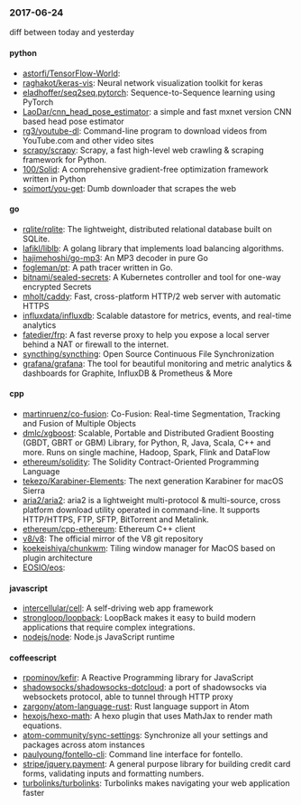 ### 2017-06-24
diff between today and yesterday

#### python
* [astorfi/TensorFlow-World](https://github.com/astorfi/TensorFlow-World): 
* [raghakot/keras-vis](https://github.com/raghakot/keras-vis): Neural network visualization toolkit for keras
* [eladhoffer/seq2seq.pytorch](https://github.com/eladhoffer/seq2seq.pytorch): Sequence-to-Sequence learning using PyTorch
* [LaoDar/cnn_head_pose_estimator](https://github.com/LaoDar/cnn_head_pose_estimator): a simple and fast mxnet version CNN based head pose estimator
* [rg3/youtube-dl](https://github.com/rg3/youtube-dl): Command-line program to download videos from YouTube.com and other video sites
* [scrapy/scrapy](https://github.com/scrapy/scrapy): Scrapy, a fast high-level web crawling & scraping framework for Python.
* [100/Solid](https://github.com/100/Solid):  A comprehensive gradient-free optimization framework written in Python
* [soimort/you-get](https://github.com/soimort/you-get):  Dumb downloader that scrapes the web

#### go
* [rqlite/rqlite](https://github.com/rqlite/rqlite): The lightweight, distributed relational database built on SQLite.
* [lafikl/liblb](https://github.com/lafikl/liblb): A golang library that implements load balancing algorithms.
* [hajimehoshi/go-mp3](https://github.com/hajimehoshi/go-mp3): An MP3 decoder in pure Go
* [fogleman/pt](https://github.com/fogleman/pt): A path tracer written in Go.
* [bitnami/sealed-secrets](https://github.com/bitnami/sealed-secrets): A Kubernetes controller and tool for one-way encrypted Secrets
* [mholt/caddy](https://github.com/mholt/caddy): Fast, cross-platform HTTP/2 web server with automatic HTTPS
* [influxdata/influxdb](https://github.com/influxdata/influxdb): Scalable datastore for metrics, events, and real-time analytics
* [fatedier/frp](https://github.com/fatedier/frp): A fast reverse proxy to help you expose a local server behind a NAT or firewall to the internet.
* [syncthing/syncthing](https://github.com/syncthing/syncthing): Open Source Continuous File Synchronization
* [grafana/grafana](https://github.com/grafana/grafana): The tool for beautiful monitoring and metric analytics & dashboards for Graphite, InfluxDB & Prometheus & More

#### cpp
* [martinruenz/co-fusion](https://github.com/martinruenz/co-fusion): Co-Fusion: Real-time Segmentation, Tracking and Fusion of Multiple Objects
* [dmlc/xgboost](https://github.com/dmlc/xgboost): Scalable, Portable and Distributed Gradient Boosting (GBDT, GBRT or GBM) Library, for Python, R, Java, Scala, C++ and more. Runs on single machine, Hadoop, Spark, Flink and DataFlow
* [ethereum/solidity](https://github.com/ethereum/solidity): The Solidity Contract-Oriented Programming Language
* [tekezo/Karabiner-Elements](https://github.com/tekezo/Karabiner-Elements): The next generation Karabiner for macOS Sierra
* [aria2/aria2](https://github.com/aria2/aria2): aria2 is a lightweight multi-protocol & multi-source, cross platform download utility operated in command-line. It supports HTTP/HTTPS, FTP, SFTP, BitTorrent and Metalink.
* [ethereum/cpp-ethereum](https://github.com/ethereum/cpp-ethereum): Ethereum C++ client
* [v8/v8](https://github.com/v8/v8): The official mirror of the V8 git repository
* [koekeishiya/chunkwm](https://github.com/koekeishiya/chunkwm): Tiling window manager for MacOS based on plugin architecture
* [EOSIO/eos](https://github.com/EOSIO/eos): 

#### javascript
* [intercellular/cell](https://github.com/intercellular/cell): A self-driving web app framework
* [strongloop/loopback](https://github.com/strongloop/loopback): LoopBack makes it easy to build modern applications that require complex integrations.
* [nodejs/node](https://github.com/nodejs/node): Node.js JavaScript runtime 

#### coffeescript
* [rpominov/kefir](https://github.com/rpominov/kefir): A Reactive Programming library for JavaScript
* [shadowsocks/shadowsocks-dotcloud](https://github.com/shadowsocks/shadowsocks-dotcloud): a port of shadowsocks via websockets protocol, able to tunnel through HTTP proxy
* [zargony/atom-language-rust](https://github.com/zargony/atom-language-rust): Rust language support in Atom
* [hexojs/hexo-math](https://github.com/hexojs/hexo-math): A hexo plugin that uses MathJax to render math equations.
* [atom-community/sync-settings](https://github.com/atom-community/sync-settings): Synchronize all your settings and packages across atom instances
* [paulyoung/fontello-cli](https://github.com/paulyoung/fontello-cli): Command line interface for fontello.
* [stripe/jquery.payment](https://github.com/stripe/jquery.payment): A general purpose library for building credit card forms, validating inputs and formatting numbers.
* [turbolinks/turbolinks](https://github.com/turbolinks/turbolinks): Turbolinks makes navigating your web application faster
